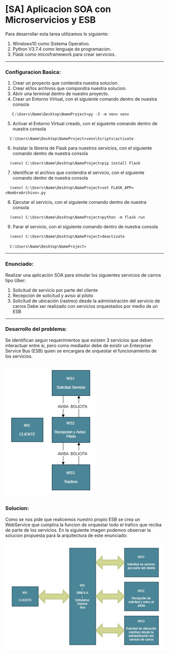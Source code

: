 [SA] Aplicacion SOA con Microservicios y ESB
===

Para desarrollar esta tarea utilizamos lo siguiente:
  1. Windows10 como Sistema Operativo.
  2. Python V3.7.4 como lenguaje de programacion.
  3. Flask como microframework para crear servicios.
---

### Configuracion Basica:

  1.  Crear un proyecto que contendra nuestra solucion.
  2.  Crear el/los archivos que compondra nuestra solucion.
  3.  Abrir una terminal dentro de nuestro proyecto.
  4.  Crear un Entorno Virtual, con el siguiente comando dentro de nuestra consola
  ```
     C:\Users\Name\Desktop\NameProject>py -3 -m venv venv
  ```
  5.  Activar el Entorno Virtual creado, con el siguiente comando dentro de nuestra consola
  ```
    C:\Users\Name\Desktop\NameProject>venv\Scripts\activate
  ```
  6.  Instalar la libreria de Flask para nuestros servicios, con el siguiente comando dentro de nuestra consola
  ```
    (venv) C:\Users\Name\Desktop\NameProject>pip install Flask
  ```
  7.  Identificar el archivo que contendra el servicio, con el siguiente comando dentro de nuestra consola
  ```
    (venv) C:\Users\Name\Desktop\NameProject>set FLASK_APP=<NombreArchivo>.py
  ```
  8.  Ejecutar el servicio, con el siguiente comando dentro de nuestra consola
  ```
    (venv) C:\Users\Name\Desktop\NameProject>python -m flask run
  ```
  9.  Parar el servicio, con el siguiente comando dentro de nuestra consola
  ```
    (venv) C:\Users\Name\Desktop\NameProject>deactivate
    
    C:\Users\Name\Desktop\NameProject>
  ```

---
### Enunciado:
Realizar una aplicación SOA para simular los siguientes servicios de carros tipo Uber:

1. Solicitud de servicio por parte del cliente
2. Recepción de solicitud y aviso al piloto
3. Solicitud de ubicación (rastreo) desde la administración del servicio de carros
Debe ser realizado con servicios orquestados por medio de un ESB
---

### Desarrollo del problema:

Se identifican segun requerimientos que existen 3 servicios que deben interactuar entre si, pero como mediador debe de existir un Enterprise Service Bus (ESB) quien se encargara de orquestar el funcionamiento de los servicios.

![](Images/IMG9.jpg)
---

### Solucion:

Como se nos pide que realicemos nuestro propio ESB se crea un WebService que cumplira la funcion de orquestar todo el trafico que reciba de parte de los servicios.
En la siguiente imagen podemos observar la solucion propuesta para la arquitectura de este enunciado:

![](Images/IMG5.jpg)

